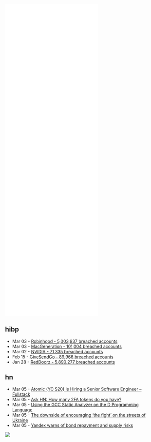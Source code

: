 ![Metrics](https://raw.githubusercontent.com/phixion/phixion/master/metrics.svg)

## hibp

<!--
for https://github.com/phixion/phixion/blob/main/.github/workflows/feeds.yml
-->
<!--START_SECTION:haveibeenpwnd-->
- Mar 03 - [Robinhood - 5,003,937 breached accounts](https://haveibeenpwned.com/PwnedWebsites#Robinhood)
- Mar 03 - [MacGeneration - 101,004 breached accounts](https://haveibeenpwned.com/PwnedWebsites#MacGeneration)
- Mar 02 - [NVIDIA - 71,335 breached accounts](https://haveibeenpwned.com/PwnedWebsites#NVIDIA)
- Feb 15 - [GiveSendGo - 89,966 breached accounts](https://haveibeenpwned.com/PwnedWebsites#GiveSendGo)
- Jan 28 - [RedDoorz - 5,890,277 breached accounts](https://haveibeenpwned.com/PwnedWebsites#RedDoorz)
<!--END_SECTION:haveibeenpwnd-->

## hn

<!--
for https://github.com/phixion/phixion/blob/main/.github/workflows/feeds.yml
-->
<!--START_SECTION:hn-->
- Mar 05 - [Atomic (YC S20) Is Hiring a Senior Software Engineer – Fullstack](https://boards.greenhouse.io/atomicvest/jobs/4378312004)
- Mar 05 - [Ask HN: How many 2FA tokens do you have?](https://news.ycombinator.com/item?id=30566604)
- Mar 05 - [Using the GCC Static Analyzer on the D Programming Language](https://dlang.org/blog/2022/01/14/using-the-gcc-static-analyzer-on-the-d-programming-language/)
- Mar 05 - [The downside of encouraging ‘the fight’ on the streets of Ukraine](https://responsiblestatecraft.org/2022/03/04/us-eu-should-push-peace-talks-before-ukraine-war-gets-worse/)
- Mar 05 - [Yandex warns of bond repayment and supply risks](https://www.reuters.com/markets/europe/russias-yandex-lacks-funds-cover-potential-bond-redemption-2022-03-04/)
<!--END_SECTION:hn-->

<!--
for https://yhype.me
-->
![](https://hit.yhype.me/github/profile?user_id=13013670)
